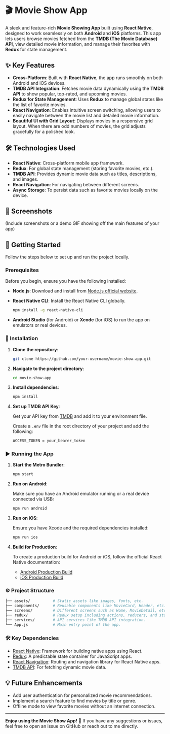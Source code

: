 
# 🎬 Movie Show App

A sleek and feature-rich **Movie Showing App** built using **React Native**, designed to work seamlessly on both **Android** and **iOS** platforms. This app lets users browse movies fetched from the **TMDB (The Movie Database) API**, view detailed movie information, and manage their favorites with **Redux** for state management.

## ✨ Key Features

- **Cross-Platform**: Built with **React Native**, the app runs smoothly on both Android and iOS devices.
- **TMDB API Integration**: Fetches movie data dynamically using the **TMDB API** to show popular, top-rated, and upcoming movies.
- **Redux for State Management**: Uses **Redux** to manage global states like the list of favorite movies.
- **React Navigation**: Enables intuitive screen switching, allowing users to easily navigate between the movie list and detailed movie information.
- **Beautiful UI with Grid Layout**: Displays movies in a responsive grid layout. When there are odd numbers of movies, the grid adjusts gracefully for a polished look.
  
## 🛠️ Technologies Used

- **React Native**: Cross-platform mobile app framework.
- **Redux**: For global state management (storing favorite movies, etc.).
- **TMDB API**: Provides dynamic movie data such as titles, descriptions, and images.
- **React Navigation**: For navigating between different screens.
- **Async Storage**: To persist data such as favorite movies locally on the device.

## 📸 Screenshots

(Include screenshots or a demo GIF showing off the main features of your app)

## 🚀 Getting Started

Follow the steps below to set up and run the project locally.

### Prerequisites

Before you begin, ensure you have the following installed:

- **Node.js**: Download and install from [Node.js official website](https://nodejs.org/).
- **React Native CLI**: Install the React Native CLI globally.

   ```bash
   npm install -g react-native-cli
   ```

- **Android Studio** (for Android) or **Xcode** (for iOS) to run the app on emulators or real devices.

### 🔧 Installation

1. **Clone the repository**:

   ```bash
   git clone https://github.com/your-username/movie-show-app.git
   ```

2. **Navigate to the project directory**:

   ```bash
   cd movie-show-app
   ```

3. **Install dependencies**:

   ```bash
   npm install
   ```

4. **Set up TMDB API Key**:

   Get your API key from [TMDB](https://www.themoviedb.org/documentation/api) and add it to your environment file.

   Create a `.env` file in the root directory of your project and add the following:

   ```bash
   ACCESS_TOKEN = your_bearer_token
   ```

### ▶️ Running the App

1. **Start the Metro Bundler**:

   ```bash
   npm start
   ```

2. **Run on Android**:

   Make sure you have an Android emulator running or a real device connected via USB:

   ```bash
   npm run android
   ```

3. **Run on iOS**:

   Ensure you have Xcode and the required dependencies installed:

   ```bash
   npm run ios
   ```

4. **Build for Production**:

   To create a production build for Android or iOS, follow the official React Native documentation:
   - [Android Production Build](https://reactnative.dev/docs/signed-apk-android)
   - [iOS Production Build](https://reactnative.dev/docs/publishing-to-app-store)

### ⚙️ Project Structure

```bash
├── assets/          # Static assets like images, fonts, etc.
├── components/      # Reusable components like MovieCard, Header, etc.
├── screens/         # Different screens such as Home, MovieDetail, etc.
├── redux/           # Redux setup including actions, reducers, and store.
├── services/        # API services like TMDB API integration.
└── App.js           # Main entry point of the app.
```

### 🛠️ Key Dependencies

- [React Native](https://reactnative.dev/): Framework for building native apps using React.
- [Redux](https://redux.js.org/): A predictable state container for JavaScript apps.
- [React Navigation](https://reactnavigation.org/): Routing and navigation library for React Native apps.
- [TMDB API](https://www.themoviedb.org/documentation/api): For fetching dynamic movie data.

## 💡 Future Enhancements

- Add user authentication for personalized movie recommendations.
- Implement a search feature to find movies by title or genre.
- Offline mode to view favorite movies without an internet connection.

---

**Enjoy using the Movie Show App!** 🎥 If you have any suggestions or issues, feel free to open an issue on GitHub or reach out to me directly.
